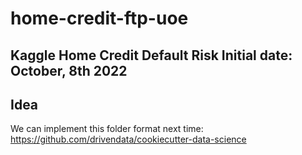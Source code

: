 # home-credit-ftp-uoe

Kaggle Home Credit Default Risk
Initial date: October, 8th 2022
---


## Idea
We can implement this folder format next time: https://github.com/drivendata/cookiecutter-data-science